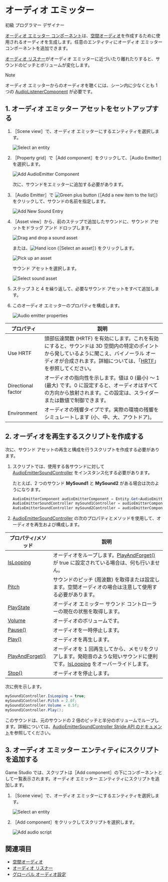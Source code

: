 # オーディオ エミッター

<span class="label label-doc-level">初級</span>
<span class="label label-doc-audience">プログラマー</span>
<span class="label label-doc-audience">デザイナー</span>

[オーディオ エミッター コンポーネント](xref:Stride.Audio.AudioEmitter)は、[空間オーディオ](spatialized-audio.md)を作成するために使用されるオーディオを生成します。任意のエンティティにオーディオ エミッター コンポーネントを追加できます。

[オーディオ リスナー](audio-listeners.md)がオーディオ エミッターに近づいたり離れたりすると、サウンドのピッチとボリュームが変化します。

> [!NOTE]
オーディオ エミッターからのオーディオを聴くには、シーン内に少なくとも 1 つの [AudioListenerComponent](xref:Stride.Audio.AudioListener) が必要です。

## 1. オーディオ エミッター アセットをセットアップする

1. ［Scene view］で、オーディオ エミッターにするエンティティを選択します。

    ![Select an entity](media/audio-add-audiolistener-component-select-entity.png)

2. ［Property grid］で［Add component］をクリックして、［Audio Emitter］を選択します。

    ![Add AudioEmitter Component](media/audio-add-audioemitter-component-select-entity.png)

    次に、サウンドをエミッターに追加する必要があります。

3. ［Audio Emitter］で ![Green plus button](~/manual/game-studio/media/green-plus-icon.png) (［Add a new item to the list］) をクリックして、サウンドの名前を指定します。

    ![Add New Sound Entry](media/audio-play-audioemitter-component-add-new-entry.png)

4. ［Asset view］から、前のステップで追加したサウンドに、サウンド アセットをドラッグ アンド ドロップします。

    ![Drag and drop a sound asset](media/audio-play-drag-and-drop-audio-asset.gif)

    または、![Hand icon](~/manual/game-studio/media/hand-icon.png) (［Select an asset］) をクリックします。

    ![Pick up an asset](media/audio-play-audioemitter-component-pick-an-asset.png)

    サウンド アセットを選択します。

    ![Select sound asset](media/audio-play-audioemitter-component-add-select-audio-asset.png)

5. ステップ 3 と 4 を繰り返して、必要なサウンド アセットをすべて追加します。

6. このオーディオ エミッターのプロパティを構成します。

    ![Audio emitter properties](media/audio-emitter-properties.png)

| プロパティ           | 説明                                                                                                                                                                                       |
|--------------------|---------------------------------------------------------------------------------------------------------------------------------------------------------------------------------------------------|
| Use HRTF           | 頭部伝達関数 (HRTF) を有効にします。これを有効にすると、サウンドは 3D 空間内の特定のポイントから発しているように聞こえ、バイノーラル オーディオが合成されます。詳細については、「[HRTF](hrtf.md)」を参照してください。 |
| Directional factor | オーディオの指向性を示します。値は 0 (最小) ～ 1 (最大) です。0 に設定すると、オーディオはすべての方向から放射されます。この設定は、スライダーまたは数値で制御できます。                                 |
| Environment        | オーディオの残響タイプです。実際の環境の残響をシミュレートします (小、中、大、アウトドア)。                                                                                 |

## 2. オーディオを再生するスクリプトを作成する

次に、サウンド アセットの再生と構成を行うスクリプトを作成する必要があります。

1. スクリプトでは、使用する各サウンドに対して [AudioEmitterSoundController](xref:Stride.Audio.AudioEmitterSoundController) をインスタンス化する必要があります。

   たとえば、2 つのサウンド **MySound1** と **MySound2** がある場合は次のようになります。

	```cs
	AudioEmitterComponent audioEmitterComponent = Entity.Get<AudioEmitterComponent>();
	AudioEmitterSoundController mySound1Controller = audioEmitterComponent［"MySound1"］;
	AudioEmitterSoundController mySound2Controller = audioEmitterComponent［"MySound2"］;
	```

2. [AudioEmitterSoundController](xref:Stride.Audio.AudioEmitterSoundController) の次のプロパティとメソッドを使用して、オーディオを再生および構成します。

| プロパティ/メソッド | 説明 |
|-------    |-------|
| [IsLooping](xref:Stride.Audio.AudioEmitterSoundController.IsLooping) | オーディオをループします。[PlayAndForget()](xref:Stride.Audio.AudioEmitterSoundController.PlayAndForget) が true に設定されている場合は、何も行いません。|
| [Pitch](xref:Stride.Audio.AudioEmitterSoundController.Pitch)     | サウンドのピッチ (周波数) を取得または設定します。空間オーディオの場合は注意して使用する必要があります。 |
| [PlayState](xref:Stride.Audio.AudioEmitterSoundController.PlayState)	| オーディオ エミッター サウンド コントローラーの現在の状態を取得します。 |
| [Volume](xref:Stride.Audio.AudioEmitterSoundController.Volume)	| オーディオのボリュームです。 |
| [Pause()](xref:Stride.Audio.AudioEmitterSoundController.Pause)	| オーディオを一時停止します。 |
| [Play()](xref:Stride.Audio.AudioEmitterSoundController.Play)      | オーディオを再生します。 |
| [PlayAndForget()](xref:Stride.Audio.AudioEmitterSoundController.PlayAndForget)| オーディオを 1 回再生してから、メモリをクリアします。発砲音のような短いサウンドに便利です。[IsLooping](xref:Stride.Audio.AudioEmitterSoundController.IsLooping) をオーバーライドします。|
| [Stop()](xref:Stride.Audio.AudioEmitterSoundController.Stop)	| オーディオを停止します。 |

次に例を示します。

```cs
mySound1Controller.IsLooping = true;
mySound1Controller.Pitch = 2.0f;
mySound1Controller.Volume = 0.5f;
mySound1Controller.Play();
```

このサウンドは、元のサウンドの 2 倍のピッチと半分のボリュームでループします。詳細については、[AudioEmitterSoundController Stride API のドキュメント](xref:Stride.Audio.AudioEmitterSoundController)を参照してください。

## 3. オーディオ エミッター エンティティにスクリプトを追加する

Game Studio では、スクリプトは［Add component］の下にコンポーネントとして一覧表示されます。オーディオ エミッター エンティティにスクリプトを追加します。

1. ［Scene view］で、オーディオ エミッターにするエンティティを選択します。

    ![Select an entity](media/audio-add-audiolistener-component-select-entity.png)

2. ［Add component］をクリックしてスクリプトを選択します。

    ![Add audio script](media/add-sound-script.png)

## 関連項目
* [空間オーディオ](spatialized-audio.md)
* [オーディオ リスナー](audio-listeners.md)
* [グローバル オーディオ設定](global-audio-settings.md)
